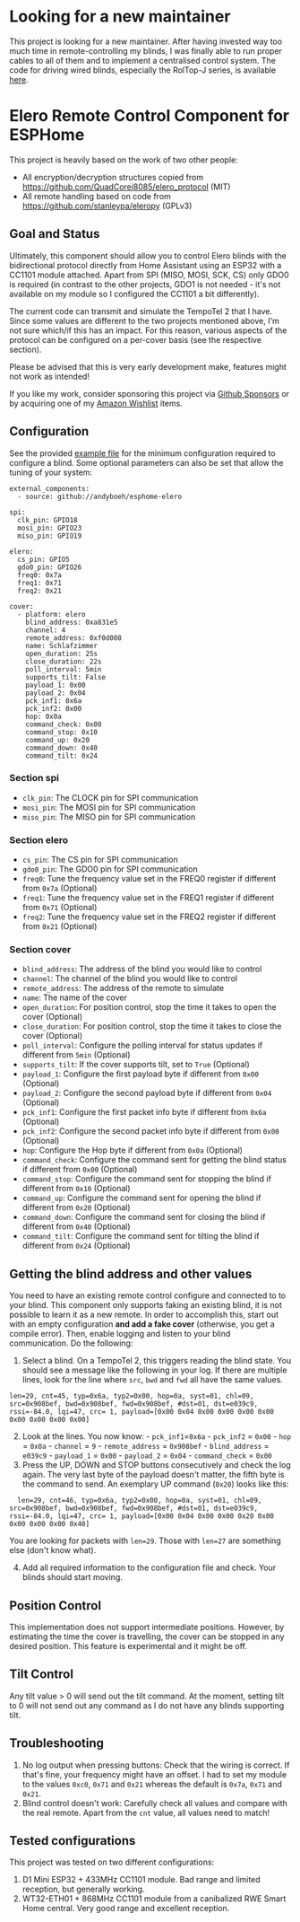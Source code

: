 # Looking for a new maintainer

This project is looking for a new maintainer. After having invested way too much time in remote-controlling my blinds, I was finally able to run proper cables to all of them and to implement a centralised control system. The code for driving wired blinds, especially the RolTop-J series, is available [here](https://github.com/andyboeh/esphome-elero_wired).

# Elero Remote Control Component for ESPHome

This project is heavily based on the work of two other people:

  * All encryption/decryption structures copied from https://github.com/QuadCorei8085/elero_protocol (MIT)
  * All remote handling based on code from https://github.com/stanleypa/eleropy (GPLv3)

## Goal and Status

Ultimately, this component should allow you to control Elero blinds with the
bidirectional protocol directly from Home Assistant using an ESP32 with a CC1101
module attached. Apart from SPI (MISO, MOSI, SCK, CS) only GDO0 is required (in contrast to the other projects, GDO1 is not needed - it's not available on my module so I configured the CC1101 a bit differently).

The current code can transmit and simulate the TempoTel 2 that I have. Since some values are different to the two projects mentioned above, I'm not sure which/if this has an impact. For this reason, various aspects of the protocol can be configured on a per-cover basis (see the respective section).

Please be advised that this is very early development make, features might not work as intended!

If you like my work, consider sponsoring this project via [Github Sponsors](https://github.com/sponsors/andyboeh) or by acquiring one of my [Amazon Wishlist](https://www.amazon.de/hz/wishlist/ls/ROO2X0G63PCT?ref_=wl_share) items.

## Configuration

See the provided [example file](example.yaml) for the minimum configuration required to configure a blind. Some optional parameters can also be set that allow the tuning of your system:

```
external_components:
  - source: github://andyboeh/esphome-elero

spi:
  clk_pin: GPIO18
  mosi_pin: GPIO23
  miso_pin: GPIO19

elero:
  cs_pin: GPIO5
  gdo0_pin: GPIO26
  freq0: 0x7a
  freq1: 0x71
  freq2: 0x21

cover:
  - platform: elero
    blind_address: 0xa831e5
    channel: 4
    remote_address: 0xf0d008
    name: Schlafzimmer
    open_duration: 25s
    close_duration: 22s
    poll_interval: 5min
    supports_tilt: False
    payload_1: 0x00
    payload_2: 0x04
    pck_inf1: 0x6a
    pck_inf2: 0x00
    hop: 0x0a
    command_check: 0x00
    command_stop: 0x10
    command_up: 0x20
    command_down: 0x40
    command_tilt: 0x24
```

### Section spi
  * `clk_pin`: The CLOCK pin for SPI communication
  * `mosi_pin`: The MOSI pin for SPI communication
  * `miso_pin`: The MISO pin for SPI communication

### Section elero
  * `cs_pin`: The CS pin for SPI communication
  * `gdo0_pin`: The GDO0 pin for SPI communication
  * `freq0`: Tune the frequency value set in the FREQ0 register if different from `0x7a` (Optional)
  * `freq1`: Tune the frequency value set in the FREQ1 register if different from `0x71` (Optional)
  * `freq2`: Tune the frequency value set in the FREQ2 register if different from `0x21` (Optional)

### Section cover
  * `blind_address`: The address of the blind you would like to control
  * `channel`: The channel of the blind you would like to control
  * `remote_address`: The address of the remote to simulate
  * `name`: The name of the cover
  * `open_duration`: For position control, stop the time it takes to open the cover (Optional)
  * `close_duration`: For position control, stop the time it takes to close the cover (Optional)
  * `poll_interval`: Configure the polling interval for status updates if different from `5min` (Optional)
  * `supports_tilt`: If the cover supports tilt, set to `True` (Optional)
  * `payload_1`: Configure the first payload byte if different from `0x00` (Optional)
  * `payload_2`: Configure the second payload byte if different from `0x04` (Optional)
  * `pck_inf1`: Configure the first packet info byte if different from `0x6a` (Optional)
  * `pck_inf2`: Configure the second packet info byte if different from `0x00` (Optional)
  * `hop`: Configure the Hop byte if different from `0x0a` (Optional)
  * `command_check`: Configure the command sent for getting the blind status if different from `0x00` (Optional)
  * `command_stop`: Configure the command sent for stopping the blind if different from `0x10` (Optional)
  * `command_up`: Configure the command sent for opening the blind if different from `0x20` (Optional)
  * `command_down`: Configure the command sent for closing the blind if different from `0x40` (Optional)
  * `command_tilt`: Configure the command sent for tilting the blind if different from `0x24` (Optional)

## Getting the blind address and other values

You need to have an existing remote control configure and connected to to your blind. This component only supports faking an existing blind, it is not possible to learn it as a new remote. In order to accomplish this, start out with an empty configuration **and add a fake cover** (otherwise, you get a compile error). Then, enable logging and listen to your blind communication. Do the following:

  1. Select a blind. On a TempoTel 2, this triggers reading the blind state. You should see a message like the following in your log. If there are multiple lines, look for the line where `src`, `bwd` and `fwd` all have the same values.
  ```
  len=29, cnt=45, typ=0x6a, typ2=0x00, hop=0a, syst=01, chl=09, src=0x908bef, bwd=0x908bef, fwd=0x908bef, #dst=01, dst=e039c9, rssi=-84.0, lqi=47, crc= 1, payload=[0x00 0x04 0x00 0x00 0x00 0x00 0x00 0x00 0x00 0x00]
  ```

  2. Look at the lines. You now know: 
    - `pck_inf1`=`0x6a`
    - `pck_inf2` = `0x00`
    - `hop` = `0x0a`
    - `channel` = `9`
    - `remote_address` = `0x908bef`
    - `blind_address` = `e039c9`
    - `payload_1` = `0x00`
    - `payload_2` = `0x04`
    - `command_check` = `0x00`
  3. Press the UP, DOWN and STOP buttons consecutively and check the log again. The very last byte of the payload doesn't matter, the fifth byte is the command to send. An exemplary UP command (`0x20`) looks like this:
  ```
    len=29, cnt=46, typ=0x6a, typ2=0x00, hop=0a, syst=01, chl=09, src=0x908bef, bwd=0x908bef, fwd=0x908bef, #dst=01, dst=e039c9, rssi=-84.0, lqi=47, crc= 1, payload=[0x00 0x04 0x00 0x00 0x20 0x00 0x00 0x00 0x00 0x40]
  ```
  You are looking for packets with `len=29`. Those with `len=27` are something else (don't know what).

  4. Add all required information to the configuration file and check. Your blinds should start moving.

## Position Control

This implementation does not support intermediate positions. However, by estimating the time the cover is travelling, the cover can be stopped in any desired position. This feature is experimental and it might be off.

## Tilt Control

Any tilt value > 0 will send out the tilt command. At the moment, setting tilt to 0 will not send out any command as I do not have any blinds supporting tilt.

## Troubleshooting

  1. No log output when pressing buttons: Check that the wiring is correct. If that's fine, your frequency might have an offset. I had to set my module to the values `0xc0`, `0x71` and `0x21` whereas the default is `0x7a`, `0x71` and `0x21`.
  2. Blind control doesn't work: Carefully check all values and compare with the real remote. Apart from the `cnt` value, all values need to match!

## Tested configurations

This project was tested on two different configurations:

  1. D1 Mini ESP32 + 433MHz CC1101 module. Bad range and limited reception, but generally working.
  2. WT32-ETH01 + 868MHz CC1101 module from a canibalized RWE Smart Home central. Very good range and excellent reception.
